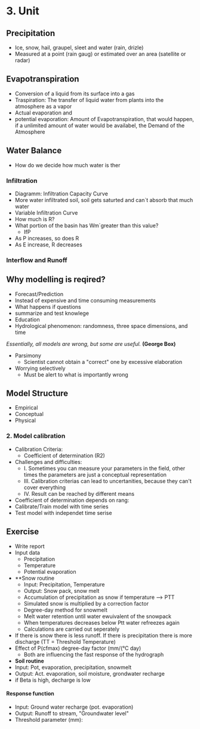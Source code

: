 # 3. Unit

## Precipitation
* Ice, snow, hail, graupel, sleet and water (rain, drizle)
* Measured at a point (rain gaug) or estimated over an area (satellite or radar)

## Evapotranspiration
* Conversion of a liquid from its surface into a gas
* Traspiration: The transfer of liquid water from plants into the atmosphere as a vapor
* Actual evaporation and 
* potential evaporation: Amount of Evapotranspiration, that would happen, if a unlimited amount of water would be availabel, the Demand of the Atmosphere
## Water Balance
* How do we decide how much water is ther
### Infiltration
* Diagramm: Infiltration Capacity Curve
* More water infiltrated soil, soil gets saturted and can`t absorb that much water
* Variable Infiltration Curve 
* How much is R?
* What portion of the basin has Wm`greater than this value?
  * IfP
* As P increases, so does R
* As E increase, R decreases
### Interflow and Runoff
## Why modelling is reqired?
* Forecast/Prediction
* Instead of expensive and time consuming measurements
* What happens if questions
* summarize and test knowlege
* Education
* Hydrological phenomenon: randomness, three space dimensions, and time

*Essentially, all models are wrong, but some are useful.* **(George Box)**

* Parsimony
  * Scientist cannot obtain a "correct" one by excessive elaboration
* Worrying selectively
  * Must be alert to what is importantly wrong
## Model Structure
* Empirical
* Conceptual
* Physical
### 2. Model calibration
* Calibration Criteria: 
  * Coefficient of determination (R2)
 * Challenges and difficulties: 
   * I. Sometimes you can measure your parameters in the field, other times the parameters are just a conceptual representation
   * III. Calibration criterias can lead to uncertanities, because they can't cover everything
   * IV. Result can be reached by different means
 * Coefficient of determination depends on rang: 
* Calibrate/Train model with time series
* Test model with independet time serise

## Exercise
* Write report
* Input data
  * Precipitation
  * Temperature
  * Potential evaporation
* **Snow routine
  * Input: Precipitation, Temperature
  * Output: Snow pack, snow melt
  * Accumulation of precipitation as snow if temperature --> PTT
  * Simulated snow is multiplied by a correction factor
  * Degree-day method for snowmelt
  * Melt water retention until water ewuivalent of the snowpack
  * When temperatures decreases below Ptt water refreezes again
  * Calculations are carried out seperately
* If there is snow there is less runoff. If there is precipitation there is more discharge (TT = Threshold Temperature)
* Effect of P(cfmax) degree-day factor (mm/(°C day) 
  * Both are influencing the fast response of the hydrograph
* **Soil routine**
* Input: Pot, evaporation, precipitation, snowmelt
* Output: Act. evaporation, soil moisture, grondwater recharge
* if Beta is high, decharge is low
#### Response function
* Input: Ground water recharge (pot. evaporation)
* Output: Runoff to stream, "Groundwater level"
* Threshold parameter (mm): 

